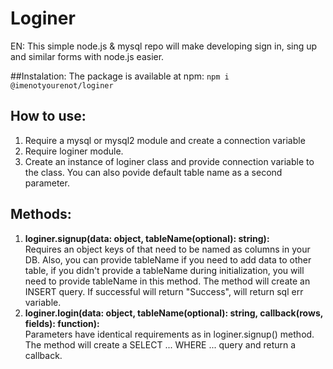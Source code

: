 # Loginer
EN: This simple node.js & mysql repo will make developing sign in, sing up and similar forms with node.js easier.

##Instalation:
The package is available at npm:
```npm i @imenotyourenot/loginer```

## How to use:
1. Require a mysql or mysql2 module and create a connection variable
2. Require loginer module.
3. Create an instance of loginer class and provide connection variable to the class. You can also povide default table name as a second parameter.

## Methods:
1. **loginer.signup(data: object, tableName(optional): string):**  
Requires an object keys of that need to be named as columns in your DB. Also, you can provide tableName if you need to add data to other table, if you didn't provide a tableName during initialization, you will need to provide tableName in this method.
The method will create an INSERT query. If successful will return "Success", will return sql err variable.
2. **loginer.login(data: object, tableName(optional): string, callback(rows, fields): function):**  
Parameters have identical requirements as in loginer.signup() method.
The method will create a SELECT ... WHERE ... query and return a callback.
